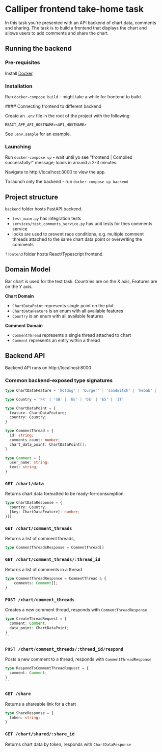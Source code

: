 # Calliper frontend take-home task

In this task you're presented with an API backend of chart data, comments and sharing.
The task is to build a frontend that displays the chart and allows users to add comments and share the chart.

## Running the backend

### Pre-requisites

Install [Docker](https://www.docker.com/get-started/).

### Installation

Run `docker-compose build` - might take a while for frontend to build.

#### Connecting frontend to different backend

Create an `.env` file in the root of the project with the following:

```
REACT_APP_API_HOSTNAME=<API_HOSTNAME>
```

See `.env.sample` for an example.

### Launching

Run `docker-compose up` - wait until yo see "frontend | Compiled successfully!" message; loads in around a 2-3 minutes.

Navigate to http://localhost:3000 to view the app.

To launch only the backend - run `docker-compose up backend`

## Project structure

`backend` folder hosts FastAPI backend.

* `test_main.py` has integration tests
* `services/test_comments_service.py` has unit tests for thes comments service
* locks are used to prevent race conditions, e.g. multiple comment threads attached to the same chart data point or overwriting the comments

`frontend` folder hosts React/Typescript frontend.

## Domain Model

Bar chart is used for the test task. Countries are on the X axis, Features are on the Y axis.

**Chart Domain**

* `ChartDataPoint` represents single point on the plot
* `ChartDataFeature` is an enum with all available features
* `Country` is an enum with all available features

**Comment Domain**

* `CommentThread` represents a single thread attached to chart
* `Comment` represents an entry within a thread

## Backend API

Backend API runs on http://localhost:8000

### Common backend-exposed type signatures

```typescript
type ChartDataFeature = 'hotdog' | 'burger' | 'sandwitch' | 'kebab' | 'fries' | 'donut';

type Country = 'FR' | 'GB' | 'BE' | 'DE' | 'ES' | 'IT'

type ChartDataPoint = {
  feature: ChartDataFeature;
  country: Country;
}

type CommentThread = {
  id: string;
  comments_count: number;
  chart_data_point: ChartDataPoint[];
}

type Comment = {
  user_name: string;
  text: string;
}
```

### `GET /chart/data`

Returns chart data formatted to be ready-for-consumption.

```typescript
type ChartDataResponse = {
  country: Country;
  [key: ChartDataFeature]: number;
}[]
```

### `GET /chart/comment_threads`

Returns a list of comment threads, 

```typescript
type CommentThreadsResponse = CommentThread[]
```

### `GET /chart/comment_threads/:thread_id`

Returns a list of comments in a thread

```typescript
type CommentThreadResponse = CommentThread & {
    comments: Comment[];
}
```

### `POST /chart/comment_threads`

Creates a new comment thread, responds with `CommentThreadResponse`

```typescript
type CreateThreadRequest = {
  comment: Comment;
  data_point: ChartDataPoint;
}
``
```

### `POST /chart/comment_threads/:thread_id/respond`

Posts a new comment to a thread, responds with `CommentThreadResponse`

```typescript
type RespondToCommentThreadRequest = {
  comment: Comment;
}
``
```

### `GET /share`

Returns a shareable link for a chart

```typescript
type ShareResponse = {
  token: string;
}
```

### `GET /chart/shared/:share_id`

Returns chart data by token, responds with `ChartDataResponse`
